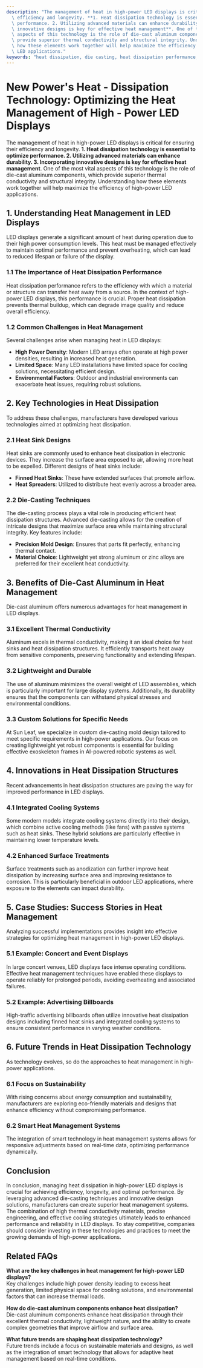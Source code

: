 ```yaml
---
description: "The management of heat in high-power LED displays is critical for ensuring their\
  \ efficiency and longevity. **1. Heat dissipation technology is essential to optimize\
  \ performance. 2. Utilizing advanced materials can enhance durability. 3. Incorporating\
  \ innovative designs is key for effective heat management**. One of the most vital\
  \ aspects of this technology is the role of die-cast aluminum components, which\
  \ provide superior thermal conductivity and structural integrity. Understanding\
  \ how these elements work together will help maximize the efficiency of high-power\
  \ LED applications."
keywords: "heat dissipation, die casting, heat dissipation performance, heat sink"
---
```

# New Power's Heat - Dissipation Technology: Optimizing the Heat Management of High - Power LED Displays

The management of heat in high-power LED displays is critical for ensuring their efficiency and longevity. **1. Heat dissipation technology is essential to optimize performance. 2. Utilizing advanced materials can enhance durability. 3. Incorporating innovative designs is key for effective heat management**. One of the most vital aspects of this technology is the role of die-cast aluminum components, which provide superior thermal conductivity and structural integrity. Understanding how these elements work together will help maximize the efficiency of high-power LED applications.

## 1. Understanding Heat Management in LED Displays

LED displays generate a significant amount of heat during operation due to their high power consumption levels. This heat must be managed effectively to maintain optimal performance and prevent overheating, which can lead to reduced lifespan or failure of the display. 

### 1.1 The Importance of Heat Dissipation Performance

Heat dissipation performance refers to the efficiency with which a material or structure can transfer heat away from a source. In the context of high-power LED displays, this performance is crucial. Proper heat dissipation prevents thermal buildup, which can degrade image quality and reduce overall efficiency.

### 1.2 Common Challenges in Heat Management

Several challenges arise when managing heat in LED displays:

- **High Power Density**: Modern LED arrays often operate at high power densities, resulting in increased heat generation.
- **Limited Space**: Many LED installations have limited space for cooling solutions, necessitating efficient design.
- **Environmental Factors**: Outdoor and industrial environments can exacerbate heat issues, requiring robust solutions.

## 2. Key Technologies in Heat Dissipation

To address these challenges, manufacturers have developed various technologies aimed at optimizing heat dissipation.

### 2.1 Heat Sink Designs

Heat sinks are commonly used to enhance heat dissipation in electronic devices. They increase the surface area exposed to air, allowing more heat to be expelled. Different designs of heat sinks include:

- **Finned Heat Sinks**: These have extended surfaces that promote airflow.
- **Heat Spreaders**: Utilized to distribute heat evenly across a broader area.
  
### 2.2 Die-Casting Techniques

The die-casting process plays a vital role in producing efficient heat dissipation structures. Advanced die-casting allows for the creation of intricate designs that maximize surface area while maintaining structural integrity. Key features include:

- **Precision Mold Design**: Ensures that parts fit perfectly, enhancing thermal contact.
- **Material Choice**: Lightweight yet strong aluminum or zinc alloys are preferred for their excellent heat conductivity.

## 3. Benefits of Die-Cast Aluminum in Heat Management

Die-cast aluminum offers numerous advantages for heat management in LED displays.

### 3.1 Excellent Thermal Conductivity

Aluminum excels in thermal conductivity, making it an ideal choice for heat sinks and heat dissipation structures. It efficiently transports heat away from sensitive components, preserving functionality and extending lifespan.

### 3.2 Lightweight and Durable

The use of aluminum minimizes the overall weight of LED assemblies, which is particularly important for large display systems. Additionally, its durability ensures that the components can withstand physical stresses and environmental conditions.

### 3.3 Custom Solutions for Specific Needs

At Sun Leaf, we specialize in custom die-casting mold design tailored to meet specific requirements in high-power applications. Our focus on creating lightweight yet robust components is essential for building effective exoskeleton frames in AI-powered robotic systems as well. 

## 4. Innovations in Heat Dissipation Structures

Recent advancements in heat dissipation structures are paving the way for improved performance in LED displays.

### 4.1 Integrated Cooling Systems

Some modern models integrate cooling systems directly into their design, which combine active cooling methods (like fans) with passive systems such as heat sinks. These hybrid solutions are particularly effective in maintaining lower temperature levels.

### 4.2 Enhanced Surface Treatments

Surface treatments such as anodization can further improve heat dissipation by increasing surface area and improving resistance to corrosion. This is particularly beneficial in outdoor LED applications, where exposure to the elements can impact durability.

## 5. Case Studies: Success Stories in Heat Management

Analyzing successful implementations provides insight into effective strategies for optimizing heat management in high-power LED displays.

### 5.1 Example: Concert and Event Displays

In large concert venues, LED displays face intense operating conditions. Effective heat management techniques have enabled these displays to operate reliably for prolonged periods, avoiding overheating and associated failures. 

### 5.2 Example: Advertising Billboards

High-traffic advertising billboards often utilize innovative heat dissipation designs including finned heat sinks and integrated cooling systems to ensure consistent performance in varying weather conditions.

## 6. Future Trends in Heat Dissipation Technology

As technology evolves, so do the approaches to heat management in high-power applications.

### 6.1 Focus on Sustainability

With rising concerns about energy consumption and sustainability, manufacturers are exploring eco-friendly materials and designs that enhance efficiency without compromising performance.

### 6.2 Smart Heat Management Systems

The integration of smart technology in heat management systems allows for responsive adjustments based on real-time data, optimizing performance dynamically.

## Conclusion

In conclusion, managing heat dissipation in high-power LED displays is crucial for achieving efficiency, longevity, and optimal performance. By leveraging advanced die-casting techniques and innovative design solutions, manufacturers can create superior heat management systems. The combination of high thermal conductivity materials, precise engineering, and effective cooling strategies ultimately leads to enhanced performance and reliability in LED displays. To stay competitive, companies should consider investing in these technologies and practices to meet the growing demands of high-power applications.

## Related FAQs

**What are the key challenges in heat management for high-power LED displays?**  
Key challenges include high power density leading to excess heat generation, limited physical space for cooling solutions, and environmental factors that can increase thermal loads.

**How do die-cast aluminum components enhance heat dissipation?**  
Die-cast aluminum components enhance heat dissipation through their excellent thermal conductivity, lightweight nature, and the ability to create complex geometries that improve airflow and surface area.

**What future trends are shaping heat dissipation technology?**  
Future trends include a focus on sustainable materials and designs, as well as the integration of smart technology that allows for adaptive heat management based on real-time conditions.
